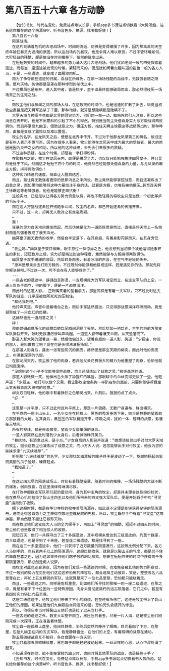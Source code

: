 # 第八百五十六章 各方动静
        【告知书友，时代在变化，免费站点难以长存，手机app多书源站点切换看书大势所趋，站长给你推荐的这个换源APP，听书音色多、换源、找书都好使！】
       第八百五十六章
       陨落战场。
       在这片充满着危机的古老战场中，时间的流逝，仿佛是变得缓慢了许多，因为那高高的天空终年被狂暴灵力遮掩的原因，所以这战场内的昼夜，也是令得人难以察觉，不过不管环境如何，大狩猎战的残酷，却是依旧在时间推移下，悄然的散发出来。
       在短短数天的时间中，越来越多的势力涌入这片古老战场，他们犹如老鼠一般的四处探索着遗迹，而每当一座遗迹被发现的时候，紧随而来的，便是犹如闻着血腥味道的鲨鱼一般的各方人马，于是，一座遗迹，就变成了血腥绞肉机…
       而为了争夺那些遗迹的归属，血战在所难免，在那一场场残酷的血战中，无数强者随之陨落，整片天地，仿佛都是笼罩在那种惨烈的杀伐之中。
       不过棋局已是布开，进入其中者，皆是棋子，至于谁最终能够破局而出，那必然得经历一场场真正的生死之战。
       …
       而牧尘他们与神阁之间的那场大战，在这数天的时间中，也是迅速的扩散了出去，毕竟当初牧尘直接是把天鳄军追杀了千里，那种动静，就算是想隐瞒都是隐瞒不了。
       大罗天域与神阁毕竟都是北界的顶尖势力，他们的一举一动，都格外的引人注意，所以这些消息在传开时，也是不出意料的引起了不小的哗然，特别是当牧尘凭借自身实力与方毅战得两败俱伤，而后再掌控九幽卫，借助战意之力，碾压方毅，拖住天鳄主徐霸这等战绩传出时，那种哗然，直接是变成了震惊以及难以置信。
       牧尘的名字，在龙凤天之后，便是在北界中传开，不过对于他那龙凤录第三的排名，依旧还是有些人表示不置可否，因为在很多人看来，牧尘能够在龙凤天中成为最大的受益者，最大的原因是因为炎帝之女的相助，所以他的这种战绩，未免会引来很多的质疑。
       不过这种质疑，在这个时候，却是被一拳打得粉碎。
       在那数月之前，牧尘在龙凤天内，即便是拼尽全力，也仅仅只能勉强拖住幽冥皇子，并且显然是处于下风，然而这才短短三四个月的时间，他竟然已经能够凭借自身的力量，与龙凤录的霸主方毅，拼得两败俱伤！
       这种实力精进的速度，简直让人膛目结舌。
       而且，最让得无数强者震惊的是那消息之中所说，牧尘竟然能够掌控战意，而且还凝炼出了战意之灵，而如果他能够将这种力量加注于身的话，就算是方毅，也唯有被他碾压…甚至连天鳄主徐霸这等老牌强者，他也是能够正面抗衡！
       这般实力，已经足以让得各方势力慎重以待，再也不敢轻易的将牧尘只是当做一个初出茅庐的毛头小子。
       而在这大狩猎战逐渐拉开残酷争斗间，牧尘的名声，却已开始逐渐的传播开来…
       只不过，这一次，却再无人敢对之有丝毫质疑。
       …
       轰！
       狂暴的灵力自天地间爆发而起，而后仿佛是化为一道匹练贯穿而过，直接是将天空上一名倒射而退的强者轰成了漫天血光。
       幽冥皇子面无表情的收拳，然后自半空落下，在其身后，有着身影闪掠而来，在其身旁低语。
       “牧尘吗…”幽冥皇子双目微眯，眼中掠过一抹惊异之色，他没想到当初那个被他逼得险象环生的家伙，短短数月之后，实力却是精进到这种程度，竟然能够与方毅拼得两败俱伤。
       幽冥皇子双手缓缓的收回，然后转身而去，有着冰冷的声音，在空气中轻轻的传开。
       “原本是想亲自去打败方毅的，不过既然你能够和他拼成这样，若是遇见你的话，那就先将你解决掉吧…不过这一次，可不会在有人能够救你了。”
       ...
       一座古老的遗迹中，磅礴战意弥漫，一支规模庞大的军队凌空而立，在这支军队的上空，一道人影负手而立，他的脚下，便是一片战意海洋。
       而此时的这道人影， 正咧嘴笑着的望着前方，那里同样是有着一支军队，只不过此时这支军队的战意，几乎是被他所死死的压制住。
       “都给我死吧。”
       他狞声笑道，声音中透着嗜血之色，而后手掌猛然握拢，只见得那战意海洋呼啸而动，竟是凝聚成了一只血红的巨蟒。
       这赫然也是一道战意之灵！
       砰！
       那由磅礴战意所化的战意巨蟒巨尾瞬间洞穿了天地，然后犹如一柄巨斧，生生的将前方那支军队撕裂开来，顿时无数凄厉惨叫声响起，一道道人影带着漫天血雨，从天坠落而下。
       那道人影大笑的望着这一幕，然后他偏过头，望着身后的一道人影，笑道：“少殿主，你说的那人，是叫做牧尘吧？现在可是传得沸沸扬扬呢。”
       在那道人影身后，露出一张有些阴沉的面庞，赫然便是那玄天殿的柳炎，而此时他的面庞上，布满着深深的仇恨。
       在那龙凤天内，牧尘毁了他的肉身，若非他父亲花费极大的精力为他重塑了肉身，恐怕他就已彻底废掉。
       “没想到这个小子不仅能够掌控战意，而且还凝炼出了战意之灵。”柳炎森然的道。
       那道人影微微一笑，他伸出舌头舔了舔猩红的嘴唇，那眼球中的血丝变得更浓了一些，他轻声道：“少殿主，咱们可以做个交易，我让那牧尘像条狗一样趴在你的面前，只要你能够帮我坐上玄天殿首席大统帅的位置…”
       柳炎双目轻眯，他的眼中有着狰狞之色攀爬出来，片刻后，狠狠的点了点头。
       “好！”
       …
       这里是一片平原，只不过此时这片平原上，却是一片狼藉，无数尸身遍布，鲜血横流。
       在平原的一座小山头上，一名少女坐在轮椅上，黑色的秀发垂落下来，她只是静静的望着前方那狼藉的大地，在其身后，黑压压的军队蔓延开来，呼吸之间，犹如一体，磅礴的战意，弥漫在天地间。
       所有的视线，都是带着敬畏，望着少女那单薄的身影。
       一道人影突然在此时落到少女身后，后者微微睁开美目。
       “慕统领，有消息过来，是小方。”少女身后的人影轻声说道：“她想请统领出手对付大罗天域的牧尘，据说这牧尘也凝炼出了战意之灵，而小方大人说，若您能够出手对付牧尘，他会为您的妹妹求来“九天续魂草”。”
       听到那“九天续魂草”的名字，少女那犹如幽潭般的眸子终于是波动了一下，旋即她扬起白皙而美丽的瓜子脸颊，螓首轻点。
       “我知道了。”
       …
       …
       在这辽阔无尽的陨落战场上，时刻有着残酷笼罩，随着时间的推移，一场场残酷的大战不断的爆发，弱肉强食，在这里演绎得淋漓尽致。
       在打败神阁数支军队所引起的震动间，身为其中主角的牧尘，却是并未理会这些纷纷扰扰，他在费尽心机的拉拢了裂山王四王以及他们所带来的四支强大军队后，便是开始将手中的“寻灵盘”运用到了极致。
       眼下这般时候，都是在争分夺秒的抢夺着陨落源丹，如此说不定便是能够获得足够的陨落源丹，进而让得各自势力之主获得夺取地至尊秘藏的先机，所以，牧尘既然手中有着“寻灵盘”这等神器，那自然是不能让它暴殄天物。
       而在牧尘他们这支庞大人马的全力探寻下，再加上“寻灵盘”的相助，短短不过四天的时间，牧尘他们也是取得了相当惊人的收获。
       短短四天，他们一共探寻出了三十多座遗迹，其中规模未曾达到三级遗迹的，约莫十数座，而三级遗迹，也是寻到了十来座，甚至连二级遗迹，都是找寻到了一座…
       而在这三十多座遗迹中，他们一共获得了近万数量的陨落源丹，这按照比例分配下来，各方人马到手的，也有着两千以上的陨落源丹，这般巨额收获，就算是以裂山王的气度，都是忍不住的面露狂喜之色，因为这如果换作他们瞎子般的胡乱搜索，想要在短短四天的时间中获得两千多颗陨落源丹，那必然是痴人说梦。
       而牧尘对此也还算满意，因为在他们发现一些遗迹的时候，也难免会被其他的势力所察觉，不过一般别的势力在见到他们这边这种恐怖的阵容后，都会选择主动放弃，笑话，整整五名六品至尊在此，再加上五支精锐的军队，这就算是来了一位七品至尊，恐怕都只能绕着走。
       而且，一些遗迹之内，同样是危机重重，比如他们所寻找的那唯一的一座二级遗迹，在那之中，竟是有着不下十位因为一些特殊原因，肉身未曾彻底腐朽的远古陨落者，它们之中，甚至有着四位实力堪比六品至尊。
       这座二级遗迹中，给牧尘他们带来了不小的麻烦，甚至还有所伤亡，这还是牧尘带上了裂山王他们的原因，如果这是他们九幽殿独自闯进来的话，恐怕死伤会极其的惨重。
       所以，他很庆幸当时将裂山王他们也是拉了过来当打手…
       一座古老的遗迹之外，数支大军整齐而立，黑压压的看去，尽是一片人海，这是牧尘他们刚刚完成一次探寻，正在准备着休整。
       牧尘自一座孤峰上盘坐，他闭目静修，半晌后突然的睁开了眼睛，目光看向了下方，在那里，包括九幽卫在内的五支军队，皆是静静盘坐，在他们的上空，有着磅礴的战意在涌动。
       那五股磅礴战意互不相容，各自盘踞在一方天空。
       牧尘盯着那五股磅礴战意，黑色眸子却是轻轻波动起来，一丝异样的心思，从心中深处涌了起来。
       不知道现在的他，能不能在掌控九幽卫时，也同时将其他军队的战意，也是操控于手？
       【告知书友，时代在变化，免费站点难以长存，手机app多书源站点切换看书大势所趋，站长给你推荐的这个换源APP，听书音色多、换源、找书都好使！】